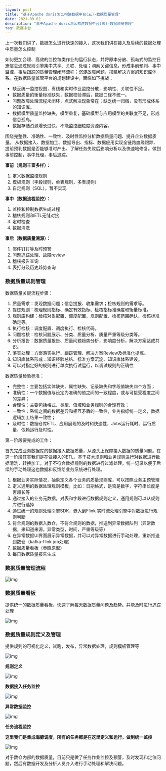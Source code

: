 ```yaml
---
layout: post
title: "基于Apache doris怎么构建数据中台(五)-数据质量管理"
date: 2021-09-02
description: "基于Apache doris怎么构建数据中台(五)-数据质量管理"
tag: 数据中台
---
```

上一次我们讲了，数据怎么进行快速的接入，这次我们讲在接入及后续的数据处理中质量怎么控制

如何更加合理、高效的监控每类作业的运行状态，并将原本分散、孤岛式的监控日志信息通过规则引擎集中共享、关联、处理；洞察关键信息，形成事前预判、事中监控、事后跟踪的质量管理闭环流程；沉淀故障问题，搭建解决方案的知识库体系。在数据质量监管平台的规划建设中，面临如下挑战：

- 缺乏统一监控视图，离线和实时作业监控分散，影响性、关联性不足。
- 数据质量的衡量标准缺失，数据校验滞后，数据口径不统一。
- 问题故障处理流程未闭环，点式解决现象常在；缺乏统一归档，没有形成体系的知识库。
- 数据模型质量监控缺失，模型重复，基础模型与应用模型的关联度不足，形成信息孤岛。
- 数据存储资源增长过快，不能监控细粒度资源内容。

围绕完整性、准确性、一致性、及时性监控分析数据质量问题、提升企业数据质量。 从数据接入、数据加工、数据导出、指标、数据应用实现全链路血缘跟踪、提前预判数据是否能够准时产出、了解任务失败后影响分析以及快速地修复。做到事前控制，事中处理，事后追踪。

**事前（规则丰富多样）：**

1. 定义数据监控规则
2. 模板规则（字段规则，单表规则，多表规则）
3. 自定规则（SQL），暂不实现

**事中（数据流程监控）：**

1. 监控和控制数据生成过程
2. 稽核规则和ETL无缝对接
3. 定时检查
4. 数据清洗

**事后（数据质量溯源）：**

1. 邮件钉钉等及时预警
2. 问题追踪处理、故障review
3. 稽核报告查询
4. 表打分及历史趋势查询

### **数据质量规则管理**

数据质量关键流程步骤：

1. 质量需求：发现数据问题；信息提报、收集需求；检核规则的需求等。
2. 提炼规则：梳理规则指标、确定有效指标、检核指标准确度和衡量标准。
3. 规则库构建：检核对象配置、调度配置、规则配置、检核范围确认、检核标准确定等。
4. 执行检核：调度配置、调度执行、检核代码。
5. 问题检核：检核问题展示、分类、质量分析、质量严重等级分类等。
6. 分析报告：数据质量报告、质量问题趋势分析，影响度分析，解决方案达成共识。
7. 落实处理：方案落实执行、跟踪管理、解决方案Review及标准化提炼。
8. 知识库体系形成：知识经验总结、标准方案沉淀、知识库体系建设。
9. 可以对指定好的规则进行单次执行试运行，以调试规则的正确性

数据质量检验标准：

- 完整性：主要包括实体缺失、属性缺失、记录缺失和字段值缺失四个方面；
- 准确性：一个数据值与设定为准确的值之间的一致程度，或与可接受程度之间的差异；
- 合理性：主要包括格式、类型、值域和业务规则的合理有效；
- 一致性：系统之间的数据差异和相互矛盾的一致性，业务指标统一定义，数据逻辑加工结果一致性；
- 及时性：数据仓库ETL、应用展现的及时和快速性，Jobs运行耗时、运行质量、依赖运行及时性。

第一阶段要完成的工作：

首先完成业务数据库的数据接入数据质量，从源头上保障接入数据的质量问题。在这一阶段其实我们是在做接入的ETL，基于技术规则和业务规则进行对数据进行数据清洗，转换加工，对于不符合数据规则的数据进行过滤处理，统一记录以便于后续的手动处理这也数据和反馈给业务系统进行处理。

1. 根据业务实际情况，抽象定义各个业务的质量规则库，可以按照业务主题管理
2. 定义通用的数据处理规则模板，比如：日期格式，是否是数字，字符串长度是否超长等
3. 通过接入的业务元数据，对表和字段进行数据规则定义，通用规则可以从规则库进行选择
4. 通过统一的规则处理引擎SDK，嵌入到Flink 实时流处理引擎中对数据进行规则判断
5. 符合规则的数据入数仓，不符合规则的数据，推送到异常数据队列（异常数据，来知道来源，异常类型，时间，严重等级等）
6. 在异常数据UI界面展示异常数据，并可以对异常数据进行手动处理，重新推送到数仓（kafka-flink job处理）
7. 数据质量看板（参照原型）
8. 每日数据质量报告生成

### **数据质量管理流程**



![img](https://pic3.zhimg.com/80/v2-53b0011c1f32c8d6fb1db99980bf275e_1440w.jpg)



### **数据质量看板**

提供统一的数据质量看板，快速了解每天数据质量问题及趋势。并能及时进行追踪处理

![img](https://pic4.zhimg.com/80/v2-893a847e60007c7869c24b1e4f675eb3_1440w.jpg)

### 数据质量规则定义及管理

提供规则的可视化定义，试跑，发布，异常数据处理，规则模板管理等

![img](https://pic2.zhimg.com/80/v2-59daa9db06e70b33b506453ebbd88d3d_1440w.jpg)

**规则定义**

![img](https://pic4.zhimg.com/80/v2-3c37895ee3a7ea4da93512218922e073_1440w.jpg)

**数据接入任务监控**

![img](https://pic3.zhimg.com/80/v2-9270539031e1131c8432029b6d41cb5e_1440w.jpg)

**异常数据监控**

![img](https://pic2.zhimg.com/80/v2-8c388dbf8920a4fed10baf43bea7963d_1440w.jpg)

**任务流程监控**

**这里我们是集成海豚调度，所有的任务都是在这里定义和运行，做到统一监控**

![img](https://pic3.zhimg.com/80/v2-45eeb2fbcdad7af27fb9822dcb743b26_1440w.jpg)

对于数仓内部的数据质量，目前只是做了任务作业监控及预警，及时发现和定位问题，然后有数据开发及分析人员介入进行手动处理和解决问题。